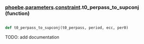 ### [phoebe](phoebe.md).[parameters](phoebe.parameters.md).[constraint](phoebe.parameters.constraint.md).t0_perpass_to_supconj (function)


```py

def t0_perpass_to_supconj(t0_perpass, period, ecc, per0)

```



TODO: add documentation

